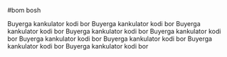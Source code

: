 #bom bosh


Buyerga kankulator kodi bor
Buyerga kankulator kodi bor
Buyerga kankulator kodi bor
Buyerga kankulator kodi bor
Buyerga kankulator kodi bor
Buyerga kankulator kodi bor
Buyerga kankulator kodi bor
Buyerga kankulator kodi bor
Buyerga kankulator kodi bor
